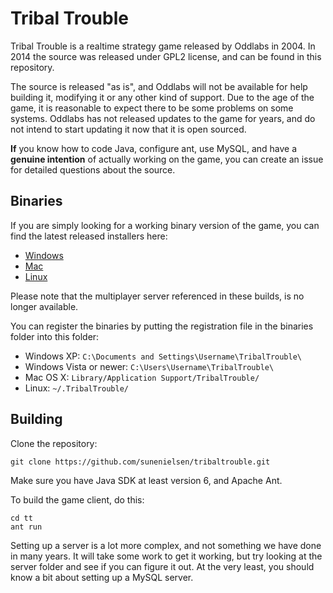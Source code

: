 Tribal Trouble
==============
Tribal Trouble is a realtime strategy game released by Oddlabs in 2004. In 2014 the source was released under GPL2 license, and can be found in this repository.

The source is released "as is", and Oddlabs will not be available for help building it, modifying it or any other kind of support. Due to the age of the game, it is reasonable to expect there to be some problems on some systems. Oddlabs has not released updates to the game for years, and do not intend to start updating it now that it is open sourced.

**If** you know how to code Java, configure ant, use MySQL, and have a **genuine intention** of actually working on the game, you can create an issue for detailed questions about the source.

Binaries
--------
If you are simply looking for a working binary version of the game, you can find the latest released installers here:

- [Windows](binaries/TribalTroubleSetup.exe)
- [Mac](binaries/TribalTrouble.dmg)
- [Linux](binaries/TribalTroubleSetup.sh)

Please note that the multiplayer server referenced in these builds, is no longer available.

You can register the binaries by putting the registration file in the binaries folder into this folder:
- Windows XP: `C:\Documents and Settings\Username\TribalTrouble\`
- Windows Vista or newer: `C:\Users\Username\TribalTrouble\`
- Mac OS X: `Library/Application Support/TribalTrouble/`
- Linux: `~/.TribalTrouble/`


Building
--------
Clone the repository:
```
git clone https://github.com/sunenielsen/tribaltrouble.git
```
Make sure you have Java SDK at least version 6, and Apache Ant.


To build the game client, do this:
```
cd tt
ant run
```

Setting up a server is a lot more complex, and not something we have done in many years. It will take some work to get it working, but try looking at the server folder and see if you can figure it out. At the very least, you should know a bit about setting up a MySQL server.
